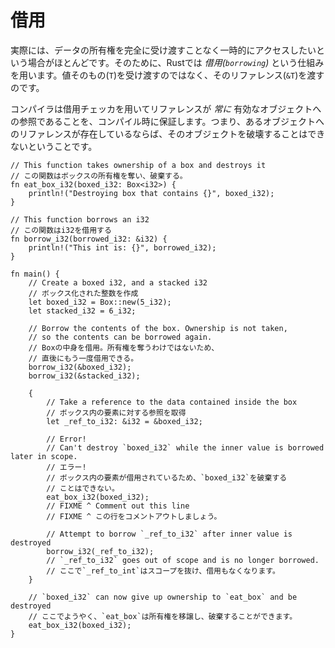 <!--
# Borrowing
-->
# 借用

<!--
Most of the time, we'd like to access data without taking ownership over
it. To accomplish this, Rust uses a *borrowing* mechanism. Instead of
passing objects by value (`T`), objects can be passed by reference (`&T`).
-->
実際には、データの所有権を完全に受け渡すことなく一時的にアクセスしたいという場合がほとんどです。そのために、Rustでは *借用(`borrowing`)* という仕組みを用います。値そのもの(`T`)を受け渡すのではなく、そのリファレンス(`&T`)を渡すのです。

<!--
The compiler statically guarantees (via its borrow checker) that references 
*always* point to valid objects. That is, while references to an object
exist, the object cannot be destroyed.
-->
コンパイラは借用チェッカを用いてリファレンスが *常に* 有効なオブジェクトへの参照であることを、コンパイル時に保証します。つまり、あるオブジェクトへのリファレンスが存在しているならば、そのオブジェクトを破壊することはできないということです。

```rust,editable,ignore,mdbook-runnable
// This function takes ownership of a box and destroys it
// この関数はボックスの所有権を奪い、破棄する。
fn eat_box_i32(boxed_i32: Box<i32>) {
    println!("Destroying box that contains {}", boxed_i32);
}

// This function borrows an i32
// この関数はi32を借用する
fn borrow_i32(borrowed_i32: &i32) {
    println!("This int is: {}", borrowed_i32);
}

fn main() {
    // Create a boxed i32, and a stacked i32
    // ボックス化された整数を作成
    let boxed_i32 = Box::new(5_i32);
    let stacked_i32 = 6_i32;

    // Borrow the contents of the box. Ownership is not taken,
    // so the contents can be borrowed again.
    // Boxの中身を借用。所有権を奪うわけではないため、
    // 直後にもう一度借用できる。
    borrow_i32(&boxed_i32);
    borrow_i32(&stacked_i32);

    {
        // Take a reference to the data contained inside the box
        // ボックス内の要素に対する参照を取得
        let _ref_to_i32: &i32 = &boxed_i32;

        // Error!
        // Can't destroy `boxed_i32` while the inner value is borrowed later in scope.
        // エラー!
        // ボックス内の要素が借用されているため、`boxed_i32`を破棄する
        // ことはできない。
        eat_box_i32(boxed_i32);
        // FIXME ^ Comment out this line
        // FIXME ^ この行をコメントアウトしましょう。

        // Attempt to borrow `_ref_to_i32` after inner value is destroyed
        borrow_i32(_ref_to_i32);
        // `_ref_to_i32` goes out of scope and is no longer borrowed.
        // ここで`_ref_to_int`はスコープを抜け、借用もなくなります。
    }

    // `boxed_i32` can now give up ownership to `eat_box` and be destroyed
    // ここでようやく、`eat_box`は所有権を移譲し、破棄することができます。
    eat_box_i32(boxed_i32);
}
```
